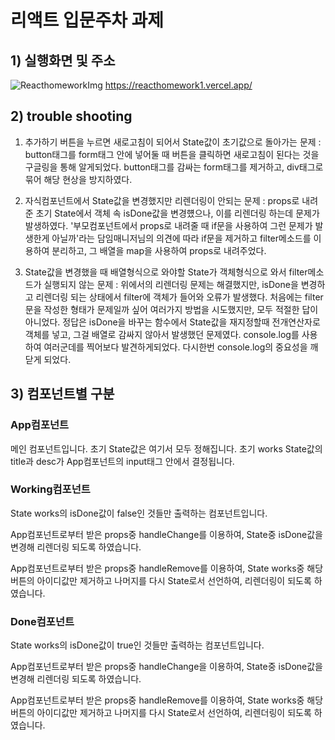 # 리액트 입문주차 과제


## 1) 실행화면 및 주소
![ReacthomeworkImg](https://user-images.githubusercontent.com/117638805/204181998-14dde8b0-943c-4492-b98b-639d382ed589.png)
https://reacthomework1.vercel.app/


## 2) trouble shooting
1. 추가하기 버튼을 누르면 새로고침이 되어서 State값이 초기값으로 돌아가는 문제
  : button태그를 form태그 안에 넣어둘 때 버튼을 클릭하면 새로고침이 된다는 것을 구글링을 통해 알게되었다.
    button태그를 감싸는 form태그를 제거하고, div태그로 묶어 해당 현상을 방지하였다.

2. 자식컴포넌트에서 State값을 변경했지만 리렌더링이 안되는 문제
  : props로 내려준 초기 State에서 객체 속 isDone값을 변경헀으나, 이를 리렌더링 하는데 문제가 발생하였다.
    '부모컴포넌트에서 props로 내려줄 때 if문을 사용하여 그런 문제가 발생한게 아닐까'라는 담임매니저님의 의견에 따라
    if문을 제거하고 filter메소드를 이용하여 분리하고, 그 배열을 map을 사용하여 props로 내려주었다.

3. State값을 변경했을 때 배열형식으로 와야할 State가 객체형식으로 와서 filter메소드가 실행되지 않는 문제
  : 위에서의 리렌더링 문제는 해결했지만, isDone을 변경하고 리렌더링 되는 상태에서 filter에 객체가 들어와 오류가 발생했다.
    처음에는 filter문을 작성한 형태가 문제일까 싶어 여러가지 방법을 시도했지만, 모두 적절한 답이 아니었다.
    정답은 isDone을 바꾸는 함수에서 State값을 재지정할때 전개연산자로 객체를 넣고, 그걸 배열로 감싸지 않아서 발생했던 문제였다.
    console.log를 사용하여 여러군데를 찍어보다 발견하게되었다. 다시한번 console.log의 중요성을 깨닫게 되었다.


## 3) 컴포넌트별 구분

### App컴포넌트

메인 컴포넌트입니다.
초기 State값은 여기서 모두 정해집니다.
초기 works State값의 title과 desc가 App컴포넌트의 input태그 안에서 결정됩니다.

### Working컴포넌트

State works의 isDone값이 false인 것들만 출력하는 컴포넌트입니다.

App컴포넌트로부터 받은 props중 handleChange를 이용하여,
State중 isDone값을 변경해 리렌더링 되도록 하였습니다.

App컴포넌트로부터 받은 props중 handleRemove를 이용하여,
State works중 해당 버튼의 아이디값만 제거하고 나머지를 다시 State로서 선언하여,
리렌더링이 되도록 하였습니다.

### Done컴포넌트

State works의 isDone값이 true인 것들만 출력하는 컴포넌트입니다.

App컴포넌트로부터 받은 props중 handleChange을 이용하여,
State중 isDone값을 변경해 리렌더링 되도록 하였습니다.

App컴포넌트로부터 받은 props중 handleRemove를 이용하여,
State works중 해당 버튼의 아이디값만 제거하고 나머지를 다시 State로서 선언하여,
리렌더링이 되도록 하였습니다.
